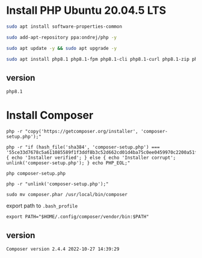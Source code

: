 # Install PHP Ubuntu 20.04.5 LTS
```bash
sudo apt install software-properties-common
```
```bash
sudo add-apt-repository ppa:ondrej/php -y
```
```bash
sudo apt update -y && sudo apt upgrade -y
```
```bash
sudo apt install php8.1 php8.1-fpm php8.1-cli php8.1-curl php8.1-zip php8.1-mysql php8.1-mbstring php8.1-xml php8.1-bcmath
```
## version
```
php8.1
```
# Install Composer
``` 
php -r "copy('https://getcomposer.org/installer', 'composer-setup.php');"
```
```
php -r "if (hash_file('sha384', 'composer-setup.php') === '55ce33d7678c5a611085589f1f3ddf8b3c52d662cd01d4ba75c0ee0459970c2200a51f492d557530c71c15d8dba01eae') { echo 'Installer verified'; } else { echo 'Installer corrupt'; unlink('composer-setup.php'); } echo PHP_EOL;"
```
```
php composer-setup.php
```
```
php -r "unlink('composer-setup.php');"
```
```
sudo mv composer.phar /usr/local/bin/composer
```
export path to ```.bash_profile```
```
export PATH="$HOME/.config/composer/vendor/bin:$PATH"
```
## version
```
Composer version 2.4.4 2022-10-27 14:39:29
```